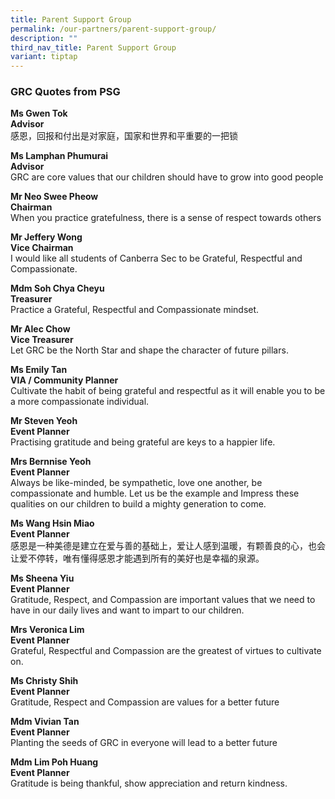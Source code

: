 ```yaml
---
title: Parent Support Group
permalink: /our-partners/parent-support-group/
description: ""
third_nav_title: Parent Support Group
variant: tiptap
---
```

<h3><strong>GRC Quotes from PSG&nbsp;</strong></h3>
<p><strong>Ms Gwen Tok <br></strong><strong>Advisor&nbsp;<br></strong>感恩，回报和付出是对家庭，国家和世界和平重要的一把锁</p>
<p><strong>Ms Lamphan Phumurai<br></strong><strong>Advisor<br></strong>GRC are core values that our children should have to grow into good people</p>
<p><strong>Mr Neo Swee Pheow&nbsp;<br></strong><strong>Chairman<br></strong>When you practice gratefulness, there is a sense of respect towards others</p>
<p><strong>Mr Jeffery Wong&nbsp;<br></strong><strong>Vice Chairman<br></strong>I would like all students of Canberra Sec to be Grateful, Respectful and Compassionate.</p>
<p><strong>Mdm Soh Chya Cheyu<br></strong><strong>Treasurer<br></strong>Practice a Grateful, Respectful and Compassionate mindset.</p>
<p><strong>Mr Alec Chow&nbsp;<br></strong><strong>Vice Treasurer<br></strong>Let GRC be the North Star and shape the character of future pillars.</p>
<p><strong>Ms Emily Tan<br></strong><strong>VIA / Community Planner<br></strong>Cultivate the habit of being grateful and respectful as it will enable you to be a more compassionate individual.</p>
<p><strong>Mr Steven Yeoh<br></strong><strong>Event Planner<br></strong>Practising gratitude and being grateful are keys to a happier life.</p>
<p><strong>Mrs Bernnise Yeoh<br></strong><strong>Event Planner<br></strong>Always be like-minded, be sympathetic, love one another, be compassionate and humble. Let us be the example and Impress these qualities on our children to build a mighty generation to come.</p>
<p><strong>Ms Wang Hsin Miao<br></strong><strong>Event Planner<br></strong>感恩是一种美德是建立在爱与善的基础上，爱让人感到温暖，有颗善良的心，也会让爱不停转，唯有懂得感恩才能遇到所有的美好也是幸福的泉源。</p>
<p><strong>Ms Sheena Yiu<br></strong><strong>Event Planner<br></strong>Gratitude, Respect, and Compassion are important values that we need to have in our daily lives and want to impart to our children.</p>
<p><strong>Mrs Veronica Lim<br></strong><strong>Event Planner<br></strong>Grateful, Respectful and Compassion are the greatest of virtues to cultivate on.</p>
<p><strong>Ms Christy Shih<br></strong><strong>Event Planner<br></strong>Gratitude, Respect and Compassion are values for a better future</p>
<p><strong>Mdm Vivian Tan<br></strong><strong>Event Planner<br></strong>Planting the seeds of GRC in everyone will lead to a better future</p>
<p><strong>Mdm Lim Poh Huang<br></strong><strong>Event Planner<br></strong>Gratitude is being thankful, show appreciation and return kindness.</p>
